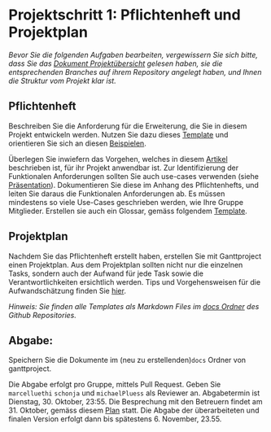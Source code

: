 # Projektschritt 1: Pflichtenheft und Projektplan

*Bevor Sie die folgenden Aufgaben bearbeiten, vergewissern Sie sich bitte, dass Sie das [Dokument Projektübersicht](../project-summary.html) gelesen haben, sie die entsprechenden Branches auf ihrem Repository angelegt haben, und Ihnen die Struktur vom Projekt klar ist.*

## Pflichtenheft
Beschreiben Sie die Anforderung für die Erweiterung, die Sie in diesem Projekt entwickeln werden. Nutzen Sie dazu dieses [Template](../templates/pflichtenheft-template.html) und orientieren Sie sich an diesen [Beispielen](https://adam.unibas.ch/goto_adam_file_732351_download.html).

Überlegen Sie inwiefern das Vorgehen, welches in diesem [Artikel](https://adam.unibas.ch/goto_adam_file_732353_download.html) beschrieben ist,
für ihr Projekt anwendbar ist. Zur Identifizierung der Funktionalen Anforderungen sollten Sie auch use-cases verwenden (siehe [Präsentation](../../week6/use-cases)). Dokumentieren Sie diese im Anhang des Pflichtenhefts, und leiten Sie daraus die Funktionalen Anforderungen ab. Es müssen mindestens so viele Use-Cases geschrieben werden, wie Ihre Gruppe Mitglieder. Erstellen sie auch ein Glossar, gemäss folgendem [Template](../templates/glossar.html).

## Projektplan
Nachdem Sie das Pflichtenheft erstellt haben, erstellen Sie mit Ganttproject einen Projektplan. Aus dem Projektplan sollten nicht nur die einzelnen Tasks, sondern auch der Aufwand für jede Task sowie die Verantwortlichkeiten ersichtlich werden. Tips und Vorgehensweisen für die Aufwandschätzung finden Sie [hier](https://adam.unibas.ch/goto_adam_file_732352_download.html).

*Hinweis: Sie finden alle Templates als Markdown Files im [docs Ordner](https://github.com/unibas-sweng/software-engineering/tree/master/docs/project) des Github Repositories.*

## Abgabe: 
Speichern Sie die Dokumente im (neu zu erstellenden)```docs``` Ordner von ganttproject.

Die Abgabe erfolgt pro Gruppe, mittels Pull Request. Geben Sie ```marcelluethi``` ```schonja``` und ```michaelPluess``` als Reviewer an. Abgabetermin ist Dienstag, 30. Oktober, 23:55. 
Die Besprechung mit den Betreuern findet am 31. Oktober, gemäss diesem [Plan](https://adam.unibas.ch/goto_adam_fold_702724.html) statt. 
Die Abgabe der überarbeiteten und finalen Version erfolgt dann bis spätestens 6. November, 23.55.  